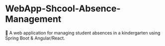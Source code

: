 # WebApp-Shcool-Absence-Management
🌟 A web application for managing student absences in a kindergarten using Spring Boot &amp; Angular/React.
